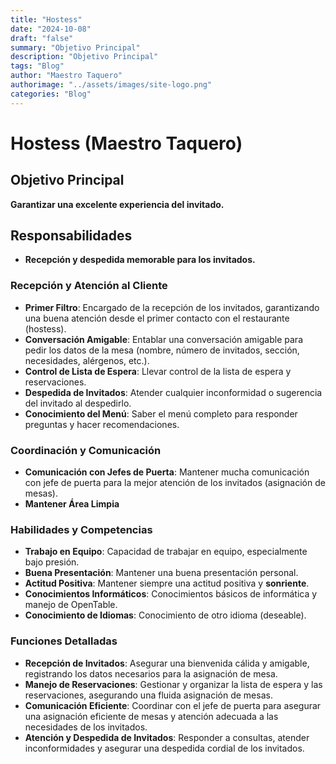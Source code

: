 ```yaml
---
title: "Hostess"
date: "2024-10-08"
draft: "false"
summary: "Objetivo Principal"
description: "Objetivo Principal"
tags: "Blog"
author: "Maestro Taquero"
authorimage: "../assets/images/site-logo.png"
categories: "Blog"
---
```

# Hostess (Maestro Taquero)

## Objetivo Principal
**Garantizar una excelente experiencia del invitado.**

## Responsabilidades
- **Recepción y despedida memorable para los invitados.**

### Recepción y Atención al Cliente
- **Primer Filtro**: Encargado de la recepción de los invitados, garantizando una buena atención desde el primer contacto con el restaurante (hostess).
- **Conversación Amigable**: Entablar una conversación amigable para pedir los datos de la mesa (nombre, número de invitados, sección, necesidades, alérgenos, etc.).
- **Control de Lista de Espera**: Llevar control de la lista de espera y reservaciones.
- **Despedida de Invitados**: Atender cualquier inconformidad o sugerencia del invitado  al despedirlo.
- **Conocimiento del Menú**: Saber el menú completo para responder preguntas y hacer recomendaciones.

### Coordinación y Comunicación
- **Comunicación con Jefes de Puerta**: Mantener mucha comunicación con jefe de puerta para la mejor atención de los invitados (asignación de mesas).
- **Mantener Área Limpia**

### Habilidades y Competencias
- **Trabajo en Equipo**: Capacidad de trabajar en equipo, especialmente bajo presión.
- **Buena Presentación**: Mantener una buena presentación personal.
- **Actitud Positiva**: Mantener siempre una actitud positiva y **sonriente**.
- **Conocimientos Informáticos**: Conocimientos básicos de informática y manejo de OpenTable.
- **Conocimiento de Idiomas**: Conocimiento de otro idioma (deseable).

### Funciones Detalladas
- **Recepción de Invitados**: Asegurar una bienvenida cálida y amigable, registrando los datos necesarios para la asignación de mesa.
- **Manejo de Reservaciones**: Gestionar y organizar la lista de espera y las reservaciones, asegurando una fluida asignación de mesas.
- **Comunicación Eficiente**: Coordinar con el jefe de puerta para asegurar una asignación eficiente de mesas y atención adecuada a las necesidades de los invitados.
- **Atención y Despedida de Invitados**: Responder a consultas, atender inconformidades y asegurar una despedida cordial de los invitados.
